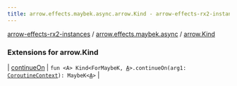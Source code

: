 ```yaml
---
title: arrow.effects.maybek.async.arrow.Kind - arrow-effects-rx2-instances
---
```


[arrow-effects-rx2-instances](../../index.html) / [arrow.effects.maybek.async](../index.html) / [arrow.Kind](./index.html)

### Extensions for arrow.Kind

| [continueOn](continue-on.html) | `fun <A> Kind<ForMaybeK, `[`A`](continue-on.html#A)`>.continueOn(arg1: `[`CoroutineContext`](https://kotlinlang.org/api/latest/jvm/stdlib/kotlin.coroutines/-coroutine-context/index.html)`): MaybeK<`[`A`](continue-on.html#A)`>` |

